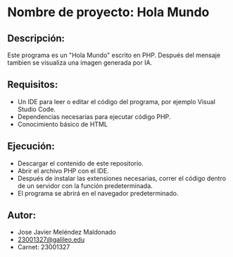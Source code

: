 # Nombre de proyecto: Hola Mundo
## Descripción:
Este programa es un "Hola Mundo" escrito en PHP. Después del mensaje tambien se visualiza una imagen generada por IA.
## Requisitos:
* Un IDE para leer o editar el código del programa, por ejemplo Visual Studio Code.
* Dependencias necesarias para ejecutar código PHP.
* Conocimiento básico de HTML
## Ejecución:
* Descargar el contenido de este repositorio.
* Abrir el archivo PHP con el IDE.
* Después de instalar las extensiones necesarias, correr el código dentro de un servidor con la función predeterminada.
* El programa se abrirá en el navegador predeterminado.
## Autor:
* Jose Javier Meléndez Maldonado
* 23001327@galileo.edu
* Carnet: 23001327
